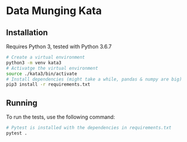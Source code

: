 # Data Munging Kata

## Installation

Requires Python 3, tested with Python 3.6.7

```sh
# Create a virtual environment
python3 -m venv kata3
# Activatge the virtual environment
source ./kata3/bin/activate
# Install dependencies (might take a while, pandas & numpy are big)
pip3 install -r requirements.txt
```

## Running

To run the tests, use the following command:

```sh
# Pytest is installed with the dependencies in requirements.txt
pytest .
```